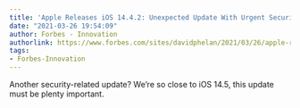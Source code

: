 ```yaml
---
title: 'Apple Releases iOS 14.4.2: Unexpected Update With Urgent Security Fix'
date: "2021-03-26 19:54:09"
author: Forbes - Innovation
authorlink: https://www.forbes.com/sites/davidphelan/2021/03/26/apple-releases-ios-1442-unexpected-update-with-urgent-security-fix/
tags:
- Forbes-Innovation
---
```

Another security-related update? We’re so close to iOS 14.5, this update must be plenty important.